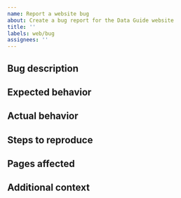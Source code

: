 ```yaml
---
name: Report a website bug
about: Create a bug report for the Data Guide website
title: ''
labels: web/bug
assignees: ''
---
```


## Bug description

<!-- A clear and concise description of what the bug is. -->

## Expected behavior

<!-- A clear and concise description of what you expected to happen. -->

## Actual behavior

<!-- A clear and concise description of what is actually happening. -->

## Steps to reproduce

<!-- A list of steps needed to reproduce the bug. -->

## Pages affected

<!-- What page or pages in the Data Guide are affected? -->

## Additional context

<!-- Add any other context about the problem here. -->
